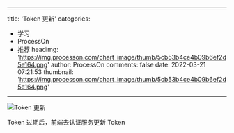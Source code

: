 
---
title: 'Token 更新'
categories: 
 - 学习
 - ProcessOn
 - 推荐
headimg: 'https://img.processon.com/chart_image/thumb/5cb53b4ce4b09b6ef2d5e164.png'
author: ProcessOn
comments: false
date: 2022-03-21 07:21:53
thumbnail: 'https://img.processon.com/chart_image/thumb/5cb53b4ce4b09b6ef2d5e164.png'
---

<div>   
<img class="thumb" alt="Token 更新" src="https://img.processon.com/chart_image/thumb/5cb53b4ce4b09b6ef2d5e164.png" referrerpolicy="no-referrer">
<p>Token 过期后，前端去认证服务更新 Token</p>  
</div>
            